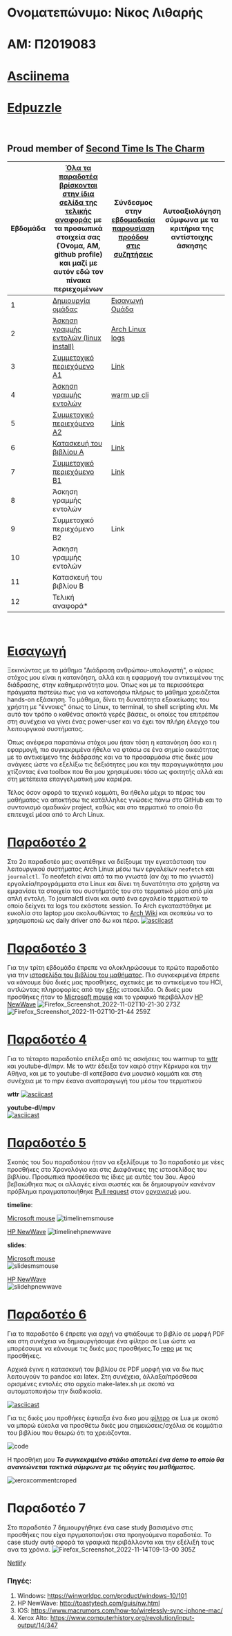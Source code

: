 # Ονοματεπώνυμο: Νίκος Λιθαρής
# ΑΜ: Π2019083
# [Asciinema](https://asciinema.org/~P2019083)
# [Edpuzzle](https://edpuzzle.com/classes/63398b5f9fadbe4119d673a5)
<br>

## Proud member of [Second Time Is The Charm](https://github.com/Second-Time-is-the-Charm) <br>

| Εβδομάδα | [Όλα τα παραδοτέα βρίσκονται στην ίδια σελίδα της τελικής αναφοράς](https://courses-ionio.github.io/help/deliverables/) με τα προσωπικά στοιχεία σας (Όνομα, ΑΜ, github profile) και μαζί με αυτόν εδώ τον πίνακα περιεχομένων | Σύνδεσμος στην [εβδομαδιαία παρουσίαση προόδου στις συζητήσεις](https://github.com/courses-ionio/help/discussions/categories/show-and-tell) | Αυτοαξιολόγηση σύμφωνα με τα κριτήρια της αντίστοιχης άσκησης |
| --- | --- | --- | --- |
| 1 |  [Δημιουργία ομάδας](https://github.com/courses-ionio/hci/discussions/1794#discussioncomment-3803609) |[Εισαγωγή](https://github.com/courses-ionio/help/discussions/837) <br> [Ομάδα](https://github.com/Second-Time-is-the-Charm) | |
| 2 | [Άσκηση γραμμής εντολών (linux install)](https://github.com/NickLitharis/hci/tree/2019083/projects/2019083#%CF%80%CE%B1%CF%81%CE%B1%CE%B4%CE%BF%CF%84%CE%AD%CE%BF-2) |[Arch Linux logs](https://github.com/courses-ionio/help/discussions/1033) | |
| 3 | [Συμμετοχικό περιεχόμενο A1](https://github.com/NickLitharis/hci/edit/2019083/projects/2019083/README.md#%CF%80%CE%B1%CF%81%CE%B1%CE%B4%CE%BF%CF%84%CE%AD%CE%BF-3) | [Link](https://github.com/courses-ionio/help/discussions/1161) | |
| 4 | [Άσκηση γραμμής εντολών](https://github.com/NickLitharis/hci/edit/2019083/projects/2019083/README.md#%CF%80%CE%B1%CF%81%CE%B1%CE%B4%CE%BF%CF%84%CE%AD%CE%BF-4) | [warm up cli](https://github.com/courses-ionio/help/discussions/1302) | |
| 5 | [Συμμετοχικό περιεχόμενο A2](https://github.com/NickLitharis/hci/edit/2019083/projects/2019083/README.md#%CF%80%CE%B1%CF%81%CE%B1%CE%B4%CE%BF%CF%84%CE%AD%CE%BF-5) | [Link](https://github.com/courses-ionio/help/discussions/1482) | |
| 6 | [Κατασκευή του βιβλίου Α](https://github.com/NickLitharis/hci/edit/2019083/projects/2019083/README.md#%CF%80%CE%B1%CF%81%CE%B1%CE%B4%CE%BF%CF%84%CE%AD%CE%BF-6) | [Link](https://github.com/courses-ionio/help/discussions/1537) | |
| 7 | [Συμμετοχικό περιεχόμενο B1](https://github.com/NickLitharis/hci/edit/2019083/projects/2019083/README.md#%CF%80%CE%B1%CF%81%CE%B1%CE%B4%CE%BF%CF%84%CE%AD%CE%BF-7) | [Link](https://github.com/courses-ionio/help/discussions/1591) | |
| 8 | Άσκηση γραμμής εντολών | | |
| 9 | Συμμετοχικό περιεχόμενο B2 | Link | |
| 10 | Άσκηση γραμμής εντολών | | |
| 11 | Κατασκευή του βιβλίου Β | | |
| 12 | Τελική αναφορά* | | |
<br>

# [Εισαγωγή](https://github.com/courses-ionio/help/discussions/837) <br>

Ξεκινώντας με το μάθημα "Διάδραση ανθρώπου-υπολογιστή", ο κύριος στόχος μου είναι η κατανόηση, αλλά και η εφαρμογή του αντικειμένου της διάδρασης, στην καθημερινότητα μου. Όπως και με τα περισσότερα πράγματα πιστεύω πως για να κατανοήσω πλήρως το μάθημα χρειάζεται hands-on εξάσκηση. Το μάθημα, δίνει τη δυνατότητα εξοικείωσης του χρήστη με "έννοιες" όπως το Linux, το terminal, το shell scripting κλπ. Με αυτό τον τρόπο ο καθένας αποκτά γερές βάσεις, οι οποίες του επιτρέπου στη συνέχεια να γίνει ένας power-user και να έχει τον πλήρη έλεγχο του λειτουργικού συστήματος.

Όπως ανέφερα παραπάνω στόχοι μου ήταν τόση η κατανόηση όσο και η εφαρμογή, πιο συγκεκριμένα ήθελα να φτάσω σε ένα σημείο οικειότητας με το αντικείμενο της διάδρασης και να το προσαρμόσω στις δικές μου ανάγκες ώστε να εξελίξω τις δεξιότητες μου και την παραγωγικότητα μου χτίζοντας ένα toolbox που θα μου χρησιμέυσει τόσο ως φοιτητής αλλά και στη μετέπειτα επαγγελματική μου καριέρα.
  
Τέλος όσον αφορά το τεχνικό κομμάτι, θα ήθελα μέχρι το πέρας του μαθήματος να αποκτήσω τις κατάλληλες γνώσεις πάνω στο GitHub και το συντονισμό ομαδικών project, καθώς και στο τερματικό το οποίο θα επιτευχεί μέσα από το Arch Linux.
<br>

# [Παραδοτέο 2](https://github.com/courses-ionio/help/discussions/1033)
Στο 2ο παραδοτέο μας ανατέθηκε να δείξουμε την εγκατάσταση του λειτουργικού συστήματος Arch Linux μέσω των εργαλείων `neofetch` και `journalctl`. Το neofetch είναι από τα πιο γνωστά (αν όχι το πιο γνωστό) εργαλεία/προγράμματα στα Linux και δίνει τη δυνατότητα στο χρήστη να εμφανίσει τα στοιχεία του συστήματός του στο τερματικό μέσα από μία απλή εντολή. Το journalctl είναι και αυτό ένα εργαλείο τερματικού το οποίο δείχνει τα logs του εκάστοτε session. Το Arch εγκαταστάθηκε με ευκολία στο laptop μου ακολουθώντας το [Arch Wiki](https://wiki.archlinux.org/title/installation_guide) και σκοπεύω να το χρησιμοποιώ ως daily driver από δω και πέρα.
[![asciicast](https://asciinema.org/a/527872.svg)](https://asciinema.org/a/527872)

# [Παραδοτέο 3](https://github.com/courses-ionio/help/discussions/1161)
Για την τρίτη εβδομάδα έπρεπε να ολοκληρώσουμε το πρώτο παραδοτέο για την [ιστοσελίδα του βιβλίου του μαθήματος](https://p19lith-pibook.netlify.app/). Πιο συγκεκριμένα έπρεπε να κάνουμε δύο δικές μας προσθήκες, σχετικές με το αντικείμενο του HCI, αντλώντας πληροφορίες από την [εξής](http://toastytech.com/guis/index.html) ιστοσελίδα. Οι δικές μου προσθήκες ήταν το [Microsoft mouse](https://p19lith-pibook.netlify.app/gallery/microsoft-mouse/) και το γραφικό περιβάλλον [HP NewWave](https://p19lith-pibook.netlify.app/gallery/hp-newwave/)
![Firefox_Screenshot_2022-11-02T10-21-30 273Z](https://user-images.githubusercontent.com/77148351/199465921-0011497c-89c0-400c-b73e-68cdf0f227f1.png)
![Firefox_Screenshot_2022-11-02T10-21-44 259Z](https://user-images.githubusercontent.com/77148351/199465947-e0980631-eb8f-4ad4-a4af-d5bfe8cc19d7.png)

# [Παραδοτέο 4](https://github.com/courses-ionio/help/discussions/1302)
Για το τέταρτο παραδοτέο επέλεξα από τις ασκήσεις του warmup τα [wttr](https://github.com/chubin/wttr.in) και youtube-dl/mpv. Με το wttr έδειξα τον καιρό στην Κέρκυρα και την Αθήνα, και με το  youtube-dl κατέβασα ένα μουσικό κομμάτι και στη συνέχεια με το mpv έκανα αναπαραγωγή του μέσω του τερματικού
<br/> 

**wttr**
[![asciicast](https://asciinema.org/a/532480.svg)](https://asciinema.org/a/532480)

**youtube-dl/mpv**
<br/>
[![asciicast](https://asciinema.org/a/532477.svg)](https://asciinema.org/a/532477)

# [Παραδοτέο 5](https://github.com/courses-ionio/help/discussions/1482)
Σκοπός του 5ου παραδοτέου ήταν να εξελίξουμε το 3ο παραδοτέο με νέες προσθήκες στο Χρονολόγιο και στις Διαφάνειες της ιστοσελίδας του βιβλίου. Προσωπικά προσέθεσα τις ίδιες με αυτές του 3ου. Αφού βεβαιώθηκα πως οι αλλαγές είναι σωστές και δε δημιουργούν κανέναν πρόβλημα πραγματοποιήθηκε [Pull request](https://github.com/Second-Time-Is-The-Charm/site/pull/3) στον [οργανισμό](https://github.com/Second-Time-is-the-Charm) μου.<br/>

**timeline**: <br/>

[Microsoft mouse](https://master--p19lith-pibook.netlify.app/timeline/mouse)
![timelinemsmouse](https://user-images.githubusercontent.com/77148351/201333302-90adc48a-d5ea-4d02-9511-64ff26486bb1.png)

[HP NewWave](https://master--p19lith-pibook.netlify.app/timeline/multimedia/)
![timelinehpnewwave](https://user-images.githubusercontent.com/77148351/201333314-418115c1-0bfe-48b1-a36e-bc095f0e3aba.png)

**slides**: <br/>

[Microsoft mouse](https://master--p19lith-pibook.netlify.app/slides/archetypes) <br/>
![slidesmsmouse](https://user-images.githubusercontent.com/77148351/201333636-72f3b8d8-32c0-44a1-b351-d8cd2437e078.png)

[HP NewWave](https://master--p19lith-pibook.netlify.app/slides/gui) <br/>
![slidehpnewwave](https://user-images.githubusercontent.com/77148351/201333662-cf352d7c-8aee-43e9-b4e9-698cd4d54d5c.png)




# [Παραδοτέο 6](https://github.com/courses-ionio/help/discussions/1537)
Για το παραδοτέο 6 έπρεπε για αρχή να φτιάξουμε το βιβλίο σε μορφή PDF και στη συνέχεια να δημιουργήσουμε ένα φίλτρο σε Lua ώστε να μπορέσουμε να κάνουμε τις δικές μας προσθήκες.Το [repo](https://github.com/NickLitharis/kallipos/tree/master/comment) με τις προσθήκες.

Αρχικά έγινε η κατασκευή του βιβλίου σε PDF μορφή για να δω πως λειτουγούν τα pandoc και latex. Στη συνέχεια, άλλαξα/πρόσθεσα ορισμένες εντολές στο αρχείο make-latex.sh με σκοπό να αυτοματοποιήσω την διαδικασία.

[![asciicast](https://asciinema.org/a/536523.svg)](https://asciinema.org/a/536523)

Για τις δικές μου προθήκες έφτιαξα ένα δικο μου [φίλτρο](https://github.com/NickLitharis/kallipos/blob/master/comment.lua) σε Lua με σκοπό να μπορώ εύκολα να προσθέτω δικές μου σημειώσεις/σχόλια σε κομμάτια του βιβλίου που θεωρώ ότι τα χρειάζονται.

![code](https://user-images.githubusercontent.com/77148351/201103406-72412aec-f9aa-4b7c-827a-b2755bfc0c8e.png)

Η προσθήκη μου ***Το συγκεκριμένο στάδιο αποτελεί ένα demo το οποίο θα ανανεώνεται τακτικά σύμφωνα με τις οδηγίες του μαθήματος.***

![xeroxcommentcroped](https://user-images.githubusercontent.com/77148351/201109271-0b9c4b2f-1747-4cf3-884f-2c53bc14cf58.png)

# Παραδοτέο 7
Στο παραδοτέο 7 δημιουργήθηκε ένα case study βασισμένο στις προσθήκες που είχα πργματοποιήσει στα προηγούμενα παραδοτέα. Το case study αυτό αφορά τα γραφικά περιβάλλοντα και την εξέλιξή τους ανα τα χρόνια.
![Firefox_Screenshot_2022-11-14T09-13-00 305Z](https://user-images.githubusercontent.com/77148351/201621680-c82f721d-3919-4ce0-8542-a4e8503c447c.png)

[Netlify](https://p19lith-pibook.netlify.app/case-study/gui/)


### Πηγές:
1. Windows: https://winworldpc.com/product/windows-10/101
2. HP NewWave: http://toastytech.com/guis/nw.html
3. IOS: https://www.macrumors.com/how-to/wirelessly-sync-iphone-mac/
4. Xerox Alto: https://www.computerhistory.org/revolution/input-output/14/347
